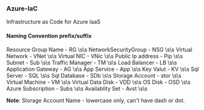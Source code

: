 ### Azure-IaC
Infrastructure as Code for Azure IaaS

#### Naming Convention prefix/suffix

Resource Group Name  - RG \s\s
NetworkSecurityGroup - NSG \s\s
Virtual Network      - VNet \s\s
Virtual NIC          - VNic \s\s
Public Ip address    - Pip \s\s
Subnet               - Sub \s\s
Traffic Manager      - TM \s\s
Load Balancer        - LB \s\s
Application Gateway  - AG \s\s
App Service          - App \s\s
Key Valut            - KV \s\s
Sql Server           - SQL \s\s
Sql Database         - SDb \s\s
Storage Account      - stor \s\s
Virtual Machine      - VM \s\s
Virtual Data Disk    - VDD \s\s
OS Disk              - OSD \s\s
Azure Subscription   - Subs \s\s
Availablity Set      - Avst \s\s

**Note**: Storage Account Name - lowercase only, can't have dash or dot.                                         